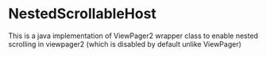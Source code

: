 # NestedScrollableHost
This is a java implementation of ViewPager2 wrapper class to enable nested scrolling in viewpager2 (which is disabled by default unlike ViewPager)
